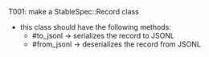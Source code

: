 T001: make a StableSpec::Record class
- this class should have the following methods:
    - #to_jsonl -> serializes the record to JSONL
    - #from_jsonl -> deserializes the record from JSONL
